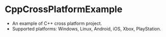 # CppCrossPlatformExample

- An example of C++ cross platform project.
- Supported platforms: Windows, Linux, Android, iOS, Xbox, PlayStation.